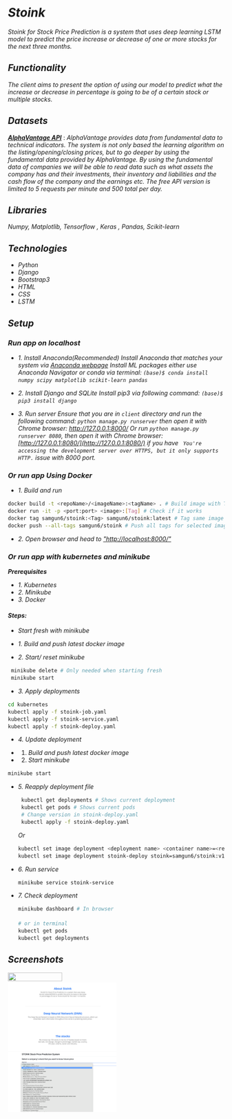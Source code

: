 #  ***Stoink***

_Stoink for Stock Price Prediction is a system that uses deep learning LSTM model to predict the price increase or decrease of one or more stocks for the next three months._

## ***Functionality***

_The client aims to present the option of using our model to predict what the increase or decrease in percentage is going to be of a certain stock or multiple stocks._


## ***Datasets*** 
***[AlphaVantage API](https://www.alphavantage.co/)*** : _AlphaVantage provides data from fundamental data to technical indicators. The system is not only based the learning algorithm on the listing/opening/closing prices, but to go deeper by using the fundamental data provided by AlphaVantage. 
By using the fundamental data of companies we will be able to read data such as what assets the company has and their investments, their inventory and liabilities and the cash flow of the company and the earnings etc. The free API version is limited to 5 requests per minute and 500 total per day._

## ***Libraries***

_Numpy, Matplotlib, Tensorflow , Keras , Pandas, Scikit-learn_

## ***Technologies***
 - _Python_
 - _Django_
 - _Bootstrap3_
 - _HTML_
 - _CSS_
 - _LSTM_

## ***Setup***

### ***Run app on localhost***
- _1. Install Anaconda(Recommended)_
_Install Anaconda that matches your system via [Anaconda webpage](https://www.anaconda.com/products/individual)_
_Install ML packages either use Anaconda Navigator or conda via terminal: `(base)$ conda install numpy scipy matplotlib scikit-learn pandas `_

- _2. Install Django and SQLite_
_Install pip3 via following command: `(base)$ pip3 install django `_

- _3. Run server_
_Ensure that you are in `client` directory and run the following command: `python manage.py runserver` then open it with Chrome browser: http://127.0.0.1:8000/ Or run `python manage.py runserver 8080`, then open it with Chrome browser: [http://127.0.0.1:8080/](http://127.0.0.1:8080/) if you have ` You're accessing the development server over HTTPS, but it only supports HTTP.` issue with 8000 port._

### ***Or run app Using Docker***

- _1. Build and run_
```Bash
docker build -t <repoName>/<imageName>:<tagName> . # Build image with Tag
docker run -it -p <port:port> <image>:[Tag] # Check if it works
docker tag samgun6/stoink:<Tag> samgun6/stoink:latest # Tag same image with latest
docker push --all-tags samgun6/stoink # Push all tags for selected image to docker hub
```

- _2. Open browser and head to ["http://localhost:8000/"](http://localhost:8000/)_


### ***Or run app with kubernetes and minikube***

***Prerequisites***

- _1. Kubernetes_
- _2. Minikube_
- _3. Docker_

#### ***Steps:***

-  _Start fresh with minikube_

- _1. Build and push latest docker image_
- _2. Start/ reset minikube_

```Bash
 minikube delete # Only needed when starting fresh
 minikube start
```

- _3. Apply deployments_

```Bash
cd kubernetes
kubectl apply -f stoink-job.yaml
kubectl apply -f stoink-service.yaml
kubectl apply -f stoink-deploy.yaml
```

- _4. Update deployment_

- 1. _Build and push latest docker image_
- 2. _Start minikube_
```Bash
minikube start
```
  
- _5. Reapply deployment file_
  
  ```bash
   kubectl get deployments # Shows current deployment
   kubectl get pods # Shows current pods
   # Change version in stoink-deploy.yaml
   kubectl apply -f stoink-deploy.yaml
   ```

   _Or_

   ```Bash
   kubectl set image deployment <deployment name> <container name>=<repo/image>:<new tag>
   kubectl set image deployment stoink-deploy stoink=samgun6/stoink:v1.2.0 # Example
   ```

- _6. Run service_

  ```Bash
  minikube service stoink-service
  ```

- _7. Check deployment_

  ```Bash
  minikube dashboard # In browser

  # or in terminal
  kubectl get pods
  kubectl get deployments
  ```

## ***Screenshots***

<img src="screenshot/screenshot1.png" width="50%" height="50%">
<img src="screenshot/screenshot2.png" width="50%" height="50%">
<img src="screenshot/screenshot3.png" width="50%" height="50%">



